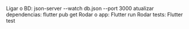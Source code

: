 Ligar o BD: json-server --watch db.json --port 3000
atualizar dependencias: flutter pub get
Rodar o app: Flutter run
Rodar tests: Flutter test
